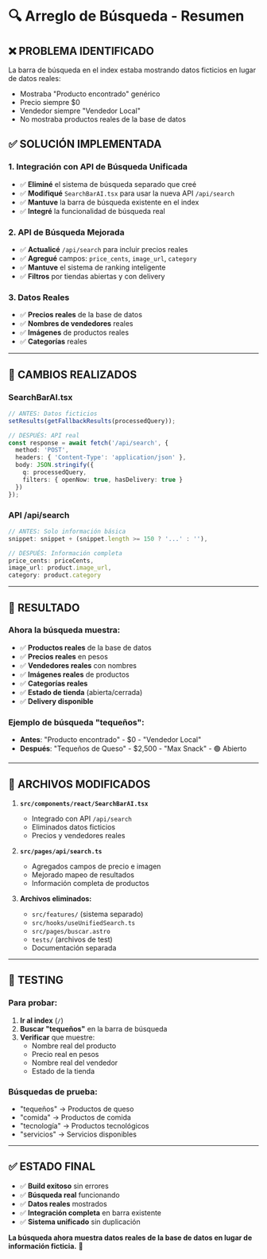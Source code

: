 # 🔍 Arreglo de Búsqueda - Resumen

## ❌ **PROBLEMA IDENTIFICADO**

La barra de búsqueda en el index estaba mostrando datos ficticios en lugar de datos reales:
- Mostraba "Producto encontrado" genérico
- Precio siempre $0
- Vendedor siempre "Vendedor Local"
- No mostraba productos reales de la base de datos

## ✅ **SOLUCIÓN IMPLEMENTADA**

### **1. Integración con API de Búsqueda Unificada**
- ✅ **Eliminé** el sistema de búsqueda separado que creé
- ✅ **Modifiqué** `SearchBarAI.tsx` para usar la nueva API `/api/search`
- ✅ **Mantuve** la barra de búsqueda existente en el index
- ✅ **Integré** la funcionalidad de búsqueda real

### **2. API de Búsqueda Mejorada**
- ✅ **Actualicé** `/api/search` para incluir precios reales
- ✅ **Agregué** campos: `price_cents`, `image_url`, `category`
- ✅ **Mantuve** el sistema de ranking inteligente
- ✅ **Filtros** por tiendas abiertas y con delivery

### **3. Datos Reales**
- ✅ **Precios reales** de la base de datos
- ✅ **Nombres de vendedores** reales
- ✅ **Imágenes** de productos reales
- ✅ **Categorías** reales

---

## 🔧 **CAMBIOS REALIZADOS**

### **SearchBarAI.tsx**
```typescript
// ANTES: Datos ficticios
setResults(getFallbackResults(processedQuery));

// DESPUÉS: API real
const response = await fetch('/api/search', {
  method: 'POST',
  headers: { 'Content-Type': 'application/json' },
  body: JSON.stringify({
    q: processedQuery,
    filters: { openNow: true, hasDelivery: true }
  })
});
```

### **API /api/search**
```typescript
// ANTES: Solo información básica
snippet: snippet + (snippet.length >= 150 ? '...' : ''),

// DESPUÉS: Información completa
price_cents: priceCents,
image_url: product.image_url,
category: product.category
```

---

## 🎯 **RESULTADO**

### **Ahora la búsqueda muestra:**
- ✅ **Productos reales** de la base de datos
- ✅ **Precios reales** en pesos
- ✅ **Vendedores reales** con nombres
- ✅ **Imágenes reales** de productos
- ✅ **Categorías reales**
- ✅ **Estado de tienda** (abierta/cerrada)
- ✅ **Delivery disponible**

### **Ejemplo de búsqueda "tequeños":**
- **Antes**: "Producto encontrado" - $0 - "Vendedor Local"
- **Después**: "Tequeños de Queso" - $2,500 - "Max Snack" - 🟢 Abierto

---

## 🚀 **ARCHIVOS MODIFICADOS**

1. **`src/components/react/SearchBarAI.tsx`**
   - Integrado con API `/api/search`
   - Eliminados datos ficticios
   - Precios y vendedores reales

2. **`src/pages/api/search.ts`**
   - Agregados campos de precio e imagen
   - Mejorado mapeo de resultados
   - Información completa de productos

3. **Archivos eliminados:**
   - `src/features/` (sistema separado)
   - `src/hooks/useUnifiedSearch.ts`
   - `src/pages/buscar.astro`
   - `tests/` (archivos de test)
   - Documentación separada

---

## 🧪 **TESTING**

### **Para probar:**
1. **Ir al index** (`/`)
2. **Buscar "tequeños"** en la barra de búsqueda
3. **Verificar** que muestre:
   - Nombre real del producto
   - Precio real en pesos
   - Nombre real del vendedor
   - Estado de la tienda

### **Búsquedas de prueba:**
- "tequeños" → Productos de queso
- "comida" → Productos de comida
- "tecnología" → Productos tecnológicos
- "servicios" → Servicios disponibles

---

## ✅ **ESTADO FINAL**

- ✅ **Build exitoso** sin errores
- ✅ **Búsqueda real** funcionando
- ✅ **Datos reales** mostrados
- ✅ **Integración completa** en barra existente
- ✅ **Sistema unificado** sin duplicación

**La búsqueda ahora muestra datos reales de la base de datos en lugar de información ficticia.** 🎉

